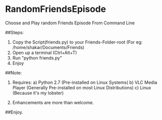 # RandomFriendsEpisode
Choose and Play random Friends Episode From Command Line

##Steps:
1. Copy the Script(friends.py) to your Friends-Folder-root (For eg: /home/shakar/Documents/Friends)
2. Open up a terminal (Ctrl+Alt+T)
3. Run "python friends.py"
4. Enjoy


##Note:
1. Requires:
	a) Python 2.7 (Pre-installed on Linux Systems(
	b) VLC Media Player (Generally Pre-installed on most Linux Distributions)
	c) Linux (Because it's my lobster)

2. Enhancements are more than welcome.

##Enjoy.
